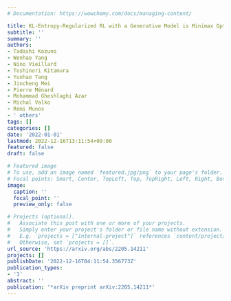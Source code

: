 ```yaml
---
# Documentation: https://wowchemy.com/docs/managing-content/

title: KL-Entropy-Regularized RL with a Generative Model is Minimax Optimal
subtitle: ''
summary: ''
authors:
- Tadashi Kozuno
- Wenhao Yang
- Nino Vieillard
- Toshinori Kitamura
- Yunhao Tang
- Jincheng Mei
- Pierre Ménard
- Mohammad Gheshlaghi Azar
- Michal Valko
- Rémi Munos
- ' others'
tags: []
categories: []
date: '2022-01-01'
lastmod: 2022-12-16T13:11:54+09:00
featured: false
draft: false

# Featured image
# To use, add an image named `featured.jpg/png` to your page's folder.
# Focal points: Smart, Center, TopLeft, Top, TopRight, Left, Right, BottomLeft, Bottom, BottomRight.
image:
  caption: ''
  focal_point: ''
  preview_only: false

# Projects (optional).
#   Associate this post with one or more of your projects.
#   Simply enter your project's folder or file name without extension.
#   E.g. `projects = ["internal-project"]` references `content/project/deep-learning/index.md`.
#   Otherwise, set `projects = []`.
url_source: 'https://arxiv.org/abs/2205.14211'
projects: []
publishDate: '2022-12-16T04:11:54.356773Z'
publication_types:
- '1'
abstract: ''
publication: '*arXiv preprint arXiv:2205.14211*'
---
```

